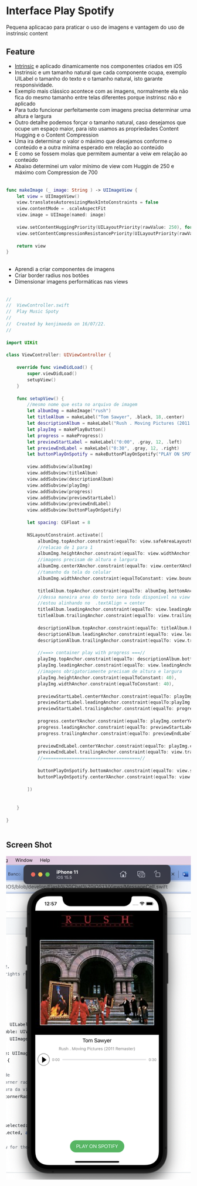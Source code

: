 # Interface Play Spotify
Pequena aplicacao para praticar o uso de imagens e vantagem do uso de instrinsic content 


## Feature
- [Intrinsic](https://www.hackingwithswift.com/example-code/uikit/what-is-a-views-intrinsic-content-size) e aplicado dinamicamente nos componentes criados em  iOS
- Instrinsic e um tamanho natural que cada componente ocupa, exemplo UILabel o tamanho do texto  e o tamanho natural, isto garante responsividade.
- Exemplo mais clássico acontece com as imagens, normalmente ela não fica do mesmo tamanho entre telas diferentes porque instrinsc não e aplicado
- Para tudo funcionar perfeitamente com imagens precisa determinar uma altura e largura 
- Outro detalhe  podemos forçar o tamanho natural, caso desejamos que ocupe um espaço maior, para isto usamos as propriedades Content Hugging e o Content Compression
- Uma ira determinar o valor o máximo que desejamos conforme o conteúdo e a outra mínima esperado em relação ao conteúdo
- E como se fossem molas que permitem aumentar a veiw em relação ao conteúdo
- Abaixo determinei um valor mínimo de view com Huggin de 250 e máximo com Compression de 700

```swift

func makeImage (_ image: String ) -> UIImageView {
	let view = UIImageView()
	view.translatesAutoresizingMaskIntoConstraints = false
	view.contentMode = .scaleAspectFit
	view.image = UIImage(named: image)
	
	view.setContentHuggingPriority(UILayoutPriority(rawValue: 250), for: .vertical)
	view.setContentCompressionResistancePriority(UILayoutPriority(rawValue: 700), for: .vertical)
	
	return view
}

```

## 
- Aprendi a criar componentes de imagens
- Criar border radius nos botões 
- Dimensionar imagens performáticas nas views




```swift

//
//  ViewController.swift
//  Play Music Spoty
//
//  Created by kenjimaeda on 16/07/22.
//

import UIKit

class ViewController: UIViewController {
	
	override func viewDidLoad() {
		super.viewDidLoad()
		setupView()
	}
	
	func setupView() {
		//mesmo nome que esta no arquivo de imagem
		let albumImg = makeImage("rush")
		let titleAlbum = makeLabel("Tom Sawyer", .black, 18,.center)
		let descriptionAlbum = makeLabel("Rush . Moving Pictures (2011 Remaster)", .gray,14,.center)
		let playImg = makePlayButton()
		let progress = makeProgress()
		let previewStartLabel = makeLabel("0:00", .gray, 12, .left)
		let previewEndLabel = makeLabel("0:30", .gray, 12, .right)
		let buttonPlayOnSpotify = makeButtonPlayOnSpotify("PLAY ON SPOTIFY")
		
		view.addSubview(albumImg)
		view.addSubview(titleAlbum)
		view.addSubview(descriptionAlbum)
		view.addSubview(playImg)
		view.addSubview(progress)
		view.addSubview(previewStartLabel)
		view.addSubview(previewEndLabel)
		view.addSubview(buttonPlayOnSpotify)
		
		let spacing: CGFloat = 8
		
		NSLayoutConstraint.activate([
			albumImg.topAnchor.constraint(equalTo: view.safeAreaLayoutGuide.topAnchor),
			//relacao de 1 para 1
			albumImg.heightAnchor.constraint(equalTo: view.widthAnchor,multiplier: 1),
			//imagens precisam de altura e largura
			albumImg.centerXAnchor.constraint(equalTo: view.centerXAnchor),
			//tamanho da tela do celular
			albumImg.widthAnchor.constraint(equalToConstant: view.bounds.width),
			
			titleAlbum.topAnchor.constraint(equalTo: albumImg.bottomAnchor,constant: spacing),
			//dessa maneira area do texto sera toda disponivel na view
			//estou alinhando no  .textAlign = center
			titleAlbum.leadingAnchor.constraint(equalTo: view.leadingAnchor,constant: spacing),
			titleAlbum.trailingAnchor.constraint(equalTo: view.trailingAnchor,constant: -spacing),
			
			descriptionAlbum.topAnchor.constraint(equalTo: titleAlbum.bottomAnchor,constant: spacing),
			descriptionAlbum.leadingAnchor.constraint(equalTo: view.leadingAnchor,constant: spacing),
			descriptionAlbum.trailingAnchor.constraint(equalTo: view.trailingAnchor,constant: -spacing),
			
			//===> container play with progress ===//
			playImg.topAnchor.constraint(equalTo: descriptionAlbum.bottomAnchor,constant: spacing),
			playImg.leadingAnchor.constraint(equalTo: view.leadingAnchor,constant: spacing),
			//imagens obrigatoriamente precisam de altura e largura
			playImg.heightAnchor.constraint(equalToConstant: 40),
			playImg.widthAnchor.constraint(equalToConstant: 40),
			
			previewStartLabel.centerYAnchor.constraint(equalTo: playImg.centerYAnchor),
			previewStartLabel.leadingAnchor.constraint(equalTo:playImg.trailingAnchor,constant: spacing),
			previewStartLabel.trailingAnchor.constraint(equalTo: progress.leadingAnchor,constant: -spacing),
			
			progress.centerYAnchor.constraint(equalTo: playImg.centerYAnchor),
			progress.leadingAnchor.constraint(equalTo: previewStartLabel.trailingAnchor,constant: spacing),
			progress.trailingAnchor.constraint(equalTo: previewEndLabel.leadingAnchor,constant: -spacing),
			
			previewEndLabel.centerYAnchor.constraint(equalTo: playImg.centerYAnchor),
			previewEndLabel.trailingAnchor.constraint(equalTo: view.trailingAnchor,constant: -spacing),
			//=====================================//
			
			buttonPlayOnSpotify.bottomAnchor.constraint(equalTo: view.safeAreaLayoutGuide.bottomAnchor,constant: -spacing),
			buttonPlayOnSpotify.centerXAnchor.constraint(equalTo: view.centerXAnchor)
			
		])
		
		
	}
	
}



```

## Screen Shot

![Screen](https://github.com/kenjimaeda54/interface-intrinsic-play-music-spotify/blob/develop/Screen%20Shot%202022-07-16%20at%2012.57.15.png)





